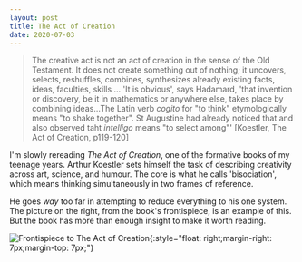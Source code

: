 ```yaml
---
layout: post
title: The Act of Creation
date: 2020-07-03
---
```


> The creative act is not an act of creation in the sense of the Old Testament. It does not create something out of nothing; it uncovers, selects, reshuffles, combines, synthesizes already existing facts, ideas, faculties, skills
> ...
> 'It is obvious', says Hadamard, 'that invention or discovery, be it in mathematics or anywhere else, takes place by combining ideas...The Latin verb *cogito* for "to think" etymologically means "to shake together". St Augustine had already noticed that and also observed taht *intelligo* means "to select among"' [Koestler, The Act of Creation, p119-120]

I'm slowly rereading *The Act of Creation*, one of the formative books of my teenage years. Arthur Koestler sets himself the task of describing creativity across art, science, and humour. The core is what he calls 'bisociation', which means thinking simultaneously in two frames of reference. 

He goes *way* too far in attempting to reduce everything to his one system. The picture on the right, from the book's frontispiece, is an example of this. But the book has more than enough insight to make it worth reading.

![Frontispiece to *The Act of Creation*](/images/koestler_frontispiece.jpeg){:style="float: right;margin-right: 7px;margin-top: 7px;"}



